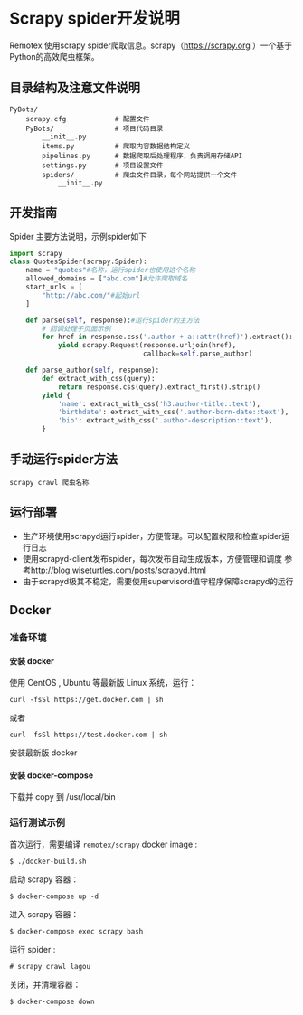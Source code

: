 # Scrapy spider开发说明

Remotex 使用scrapy spider爬取信息。scrapy（https://scrapy.org ）一个基于Python的高效爬虫框架。

## 目录结构及注意文件说明

```
PyBots/
    scrapy.cfg            # 配置文件
    PyBots/               # 项目代码目录
        __init__.py
        items.py          # 爬取内容数据结构定义
        pipelines.py      # 数据爬取后处理程序，负责调用存储API
        settings.py       # 项目设置文件
        spiders/          # 爬虫文件目录，每个网站提供一个文件
            __init__.py
```

## 开发指南

Spider 主要方法说明，示例spider如下

```python
import scrapy
class QuotesSpider(scrapy.Spider):
    name = "quotes"#名称，运行spider也使用这个名称
    allowed_domains = ["abc.com"]#允许爬取域名
    start_urls = [
        "http://abc.com/"#起始url
    ]

    def parse(self, response):#运行spider的主方法
        # 回调处理子页面示例
        for href in response.css('.author + a::attr(href)').extract():
            yield scrapy.Request(response.urljoin(href),
                                 callback=self.parse_author)

    def parse_author(self, response):
        def extract_with_css(query):
            return response.css(query).extract_first().strip()
        yield {
            'name': extract_with_css('h3.author-title::text'),
            'birthdate': extract_with_css('.author-born-date::text'),
            'bio': extract_with_css('.author-description::text'),
        }
```

## 手动运行spider方法

```
scrapy crawl 爬虫名称
```

## 运行部署

- 生产环境使用scrapyd运行spider，方便管理。可以配置权限和检查spider运行日志
- 使用scrapyd-client发布spider，每次发布自动生成版本，方便管理和调度
  参考http://blog.wiseturtles.com/posts/scrapyd.html
- 由于scrapyd极其不稳定，需要使用supervisord值守程序保障scrapyd的运行

## Docker

### 准备环境

#### 安装 docker

使用 CentOS , Ubuntu 等最新版 Linux 系统，运行：

```
curl -fsSl https://get.docker.com | sh
```

或者

```
curl -fsSl https://test.docker.com | sh
```

安装最新版 docker

#### 安装 docker-compose

下载并 copy 到 /usr/local/bin

### 运行测试示例

首次运行，需要编译 `remotex/scrapy` docker image :

```
$ ./docker-build.sh
```

启动 scrapy 容器：

```
$ docker-compose up -d
```

进入 scrapy 容器：

```
$ docker-compose exec scrapy bash
```

运行 spider :

```
# scrapy crawl lagou
```

关闭，并清理容器：

```
$ docker-compose down
```
